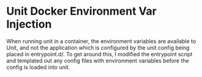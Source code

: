 # Unit Docker Environment Var Injection

When running unit in a container, the environment variables are available to Unit, and not the application which is configured by the unit config being placed in entrypoint.d/. To get around this, I modified the entrypoint script and templated out any config files with environment variables before the config is loaded into unit. 
